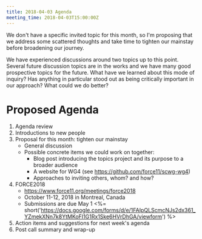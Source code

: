 ```yaml
---
title: 2018-04-03 Agenda
meeting_time: 2018-04-03T15:00:00Z
---
```


We don't have a specific invited topic for this month, so I'm proposing that we
address some scattered thoughts and take time to tighten our mainstay before
broadening our journey.

We have experienced discussions around two topics up to this point. Several
future discussion topics are in the works and we have many good prospective
topics for the future. What have we learned about this mode of inquiry? Has
anything in particular stood out as being critically important in our approach?
What could we do better?

# Proposed Agenda

1. Agenda review
2. Introductions to new people
4. Proposal for this month: tighten our mainstay
    - General discussion
    - Possible concrete items we could work on together:
        - Blog post introducing the topics project and its purpose to a broader
        audience
        - A website for WG4 (see https://github.com/force11/scwg-wg4)
        - Approaches to inviting others, whom? and how?
5. FORCE2018 
    - https://www.force11.org/meetings/force2018
    - October 11-12, 2018 in Montreal, Canada
    - Submissions are due May 1 <%=
    short('https://docs.google.com/forms/d/e/1FAIpQLScmcNJs2dx361_YZmekXNn7k8YtMKoFI1G1Rx1Ske6HVrDhGA/viewform')
    %>
6. Action items and suggestions for next week's agenda
7. Post call summary and wrap-up
